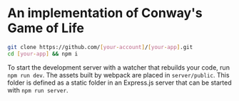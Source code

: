 # An implementation of Conway's Game of Life

```sh
git clone https://github.com/[your-account]/[your-app].git
cd [your-app] && npm i
```

To start the development server with a watcher that rebuilds your code, run `npm run dev`. The assets built by webpack are placed in `server/public`. This folder is defined as a static folder in an Express.js server that can be started with `npm run server`.
